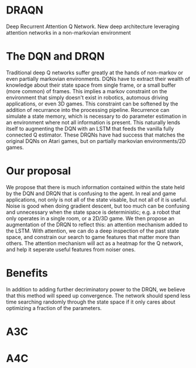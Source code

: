 # DRAQN
Deep Recurrent Attention Q Network. New deep architecture leveraging attention networks in a non-markovian environment

# The DQN and DRQN
Traditional deep Q networks suffer greatly at the hands of non-markov or even partially markovian environments. DQNs have to extract their wealth of knowledge about their state space from single frame, or a small buffer (more common) of frames. This implies a markov constraint on the environment that simply doesn't exist in robotics, automous driving applications, or even 3D games. This constraint can be softened by the addition of recurrance into the processing pipeline. Recurrence can simulate a state memory, which is necessary to do parameter estimation in an environment where not all information is present. This naturally lends itself to augmenting the DQN with an LSTM that feeds the vanilla fully connected Q estimator. These DRQNs have had success that matches the original DQNs on Atari games, but on partially markovian environments/2D games. 

# Our proposal
We propose that there is much information contained within the state held by the DQN and DRQN that is confusing to the agent. In real and game applications, not only is not all of the state visable, but not all of it is useful. Noise is good when doing gradient descent, but too much can be confusing and unnecessary when the state space is deterministic; e.g. a robot that only operates in a single room, or a 2D/3D game. We then propose an augmentation of the DRQN to reflect this: an attention mechanism added to the LSTM. With attention, we can do a deep inspection of the past state space, and constrain our search to game features that matter more than others. The attention mechanism will act as a heatmap for the Q network, and help it seperate useful features from noiser ones. 

# Benefits
In addition to adding further decriminatory power to the DRQN, we believe that this method will speed up convergence. The network should spend less time searching randomly through the state space if it only cares about optimizing a fraction of the parameters. 

# A3C

# A4C
